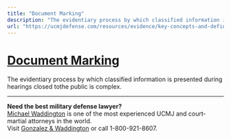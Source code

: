 ```yaml
---
title: "Document Marking"
description: "The evidentiary process by which classified information is presented during hearings closed tothe public is complex."
url: "https://ucmjdefense.com/resources/evidence/key-concepts-and-definitions/document-marking.html"
---
```


# [Document Marking](https://ucmjdefense.com/resources/evidence/key-concepts-and-definitions/document-marking.html)

The evidentiary process by which classified information is presented during hearings closed tothe public is complex.

---

**Need the best military defense lawyer?**  
[Michael Waddington](https://ucmjdefense.com/attorneys/michael-stewart-waddington-partner.html) is one of the most experienced UCMJ and court-martial attorneys in the world.  
Visit [Gonzalez & Waddington](https://ucmjdefense.com) or call 1-800-921-8607.
